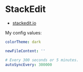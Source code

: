 # StackEdit

- [stackedit.io](https://stackedit.io)

My config values:

```yaml
colorTheme: dark

newFileContent: ''

# Every 300 seconds or 5 minutes.
autoSyncEvery: 300000
```
